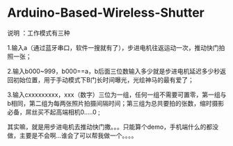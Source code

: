 Arduino-Based-Wireless-Shutter
==============================



说明 ：工作模式有三种

1.输入a（通过蓝牙串口，软件一搜就有了），步进电机往返运动一次，推动快门拍照一张；

2.输入b000~999，b000==a，b后面三位数输入多少就是步进电机延迟多少秒返回初始位置，用于手动模式下B门长时间曝光，光绘神马的最有爱了；

3.输入cxxxxxxxxx，xxx（数字）三位为一组，任何一组不需要可置零，第一组与b相同，第二组为每两张照片拍摄间隔时间；第三组为总共要拍的张数，缩时摄影必备，屌丝买不起高端相机0…..0 ;

 

其实嘛，就是用步进电机去推动快门撒。。。只能算个demo，手机端什么的都没做，主要是不会啊…谁会了可以帮我做一个。。。。
